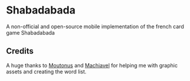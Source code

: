 # Shabadabada

A non-official and open-source mobile implementation of the french card game Shabadabada

## Credits
A huge thanks to [Moutonus](https://twitter.com/LaurentQuenach) and [Machiavel](https://github.com/mrisy) for helping me with graphic assets and creating the word list.
